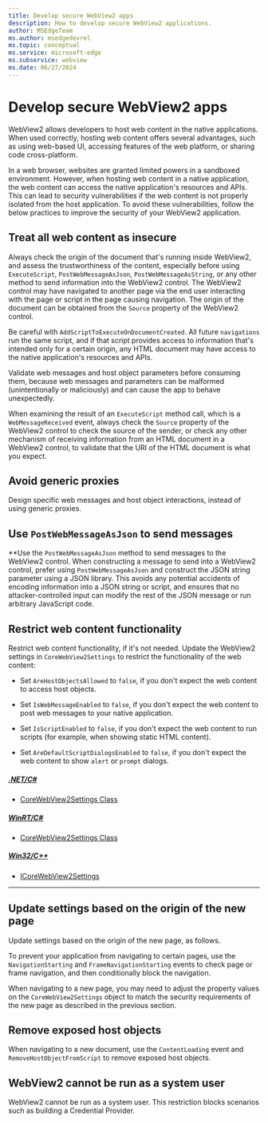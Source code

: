 ```yaml
---
title: Develop secure WebView2 apps
description: How to develop secure WebView2 applications.
author: MSEdgeTeam
ms.author: msedgedevrel
ms.topic: conceptual
ms.service: microsoft-edge
ms.subservice: webview
ms.date: 06/27/2024
---
```

# Develop secure WebView2 apps
<!-- old title: # Best practices for developing secure WebView2 applications -->

WebView2 allows developers to host web content in the native applications.  When used correctly, hosting web content offers several advantages, such as using web-based UI, accessing features of the web platform, or sharing code cross-platform.

In a web browser, websites are granted limited powers in a sandboxed environment.  However, when hosting web content in a native application, the web content can access the native application's resources and APIs.  This can lead to security vulnerabilities if the web content is not properly isolated from the host application.  To avoid these vulnerabilities, follow the below practices to improve the security of your WebView2 application.


<!-- ====================================================================== -->
## Treat all web content as insecure

Always check the origin of the document that's running inside WebView2, and assess the trustworthiness of the content, especially before using `ExecuteScript`, `PostWebMessageAsJson`, `PostWebMessageAsString`, or any other method to send information into the WebView2 control.  The WebView2 control may have navigated to another page via the end user interacting with the page or script in the page causing navigation.  The origin of the document can be obtained from the `Source` property of the WebView2 control.

Be careful with `AddScriptToExecuteOnDocumentCreated`.  All future `navigations` run the same script, and if that script provides access to information that's intended only for a certain origin, any HTML document may have access to the native application's resources and APIs.

Validate web messages and host object parameters before consuming them, because web messages and parameters can be malformed (unintentionally or maliciously) and can cause the app to behave unexpectedly.

When examining the result of an `ExecuteScript` method call, which is a `WebMessageReceived` event, always check the `Source` property of the WebView2 control to check the source of the sender, or check any other mechanism of receiving information from an HTML document in a WebView2 control, to validate that the URI of the HTML document is what you expect.


<!-- ====================================================================== -->
## Avoid generic proxies

Design specific web messages and host object interactions, instead of using generic proxies.


<!-- ====================================================================== -->
## Use `PostWebMessageAsJson` to send messages

**Use the `PostWebMessageAsJson` method to send messages to the WebView2 control.  When constructing a message to send into a WebView2 control, prefer using `PostWebMessageAsJson` and construct the JSON string parameter using a JSON library.  This avoids any potential accidents of encoding information into a JSON string or script, and ensures that no attacker-controlled input can modify the rest of the JSON message or run arbitrary JavaScript code.


<!-- ====================================================================== -->
## Restrict web content functionality

Restrict web content functionality, if it's not needed.  Update the WebView2 settings in `CoreWebView2Settings` to restrict the functionality of the web content:

*  Set `AreHostObjectsAllowed` to `false`, if you don't expect the web content to access host objects.

*  Set `IsWebMessageEnabled` to `false`, if you don't expect the web content to post web messages to your native application.

*  Set `IsScriptEnabled` to `false`, if you don't expect the web content to run scripts (for example, when showing static HTML content).

*  Set `AreDefaultScriptDialogsEnabled` to `false`, if you don't expect the web content to show `alert` or `prompt` dialogs.


##### [.NET/C#](#tab/dotnetcsharp)

* [CoreWebView2Settings Class](/dotnet/api/microsoft.web.webview2.core.corewebview2settings)

##### [WinRT/C#](#tab/winrtcsharp)

* [CoreWebView2Settings Class](/microsoft-edge/webview2/reference/winrt/microsoft_web_webview2_core/corewebview2settings)

##### [Win32/C++](#tab/win32cpp)

* [ICoreWebView2Settings](/microsoft-edge/webview2/reference/win32/icorewebview2settings)

---


<!-- ====================================================================== -->
## Update settings based on the origin of the new page

Update settings based on the origin of the new page, as follows.

To prevent your application from navigating to certain pages, use the `NavigationStarting` and `FrameNavigationStarting` events to check page or frame navigation, and then conditionally block the navigation.

When navigating to a new page, you may need to adjust the property values on the `CoreWebView2Settings` object to match the security requirements of the new page as described in the previous section.


<!-- ====================================================================== -->
## Remove exposed host objects

When navigating to a new document, use the `ContentLoading` event and `RemoveHostObjectFromScript` to remove exposed host objects.


<!-- ====================================================================== -->
## WebView2 cannot be run as a system user

WebView2 cannot be run as a system user.  This restriction blocks scenarios such as building a Credential Provider.
